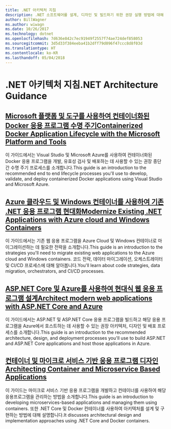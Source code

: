 ```yaml
---
title: .NET 아키텍처 지침
description: .NET 소프트웨어를 설계, 디자인 및 빌드하기 위한 권장 실행 방법에 대해 알아봅니다.
author: BillWagner
ms.author: wiwagn
ms.date: 10/26/2017
ms.technology: dotnet
ms.openlocfilehash: 7d636e842c7ec91949f2557f74ae724def858053
ms.sourcegitcommit: 3d5d33f384eeba41b2dff79d096f47ccc8d8f03d
ms.translationtype: HT
ms.contentlocale: ko-KR
ms.lasthandoff: 05/04/2018
---
```

# <a name="net-architecture-guidance"></a><span data-ttu-id="98886-103">.NET 아키텍처 지침</span><span class="sxs-lookup"><span data-stu-id="98886-103">.NET Architecture Guidance</span></span>

## <a name="containerized-docker-application-lifecycle-with-the-microsoft-platform-and-toolscontainerized-lifecycle-architectureindexmd"></a>[<span data-ttu-id="98886-104">Microsoft 플랫폼 및 도구를 사용하여 컨테이너화된 Docker 응용 프로그램 수명 주기</span><span class="sxs-lookup"><span data-stu-id="98886-104">Containerized Docker Application Lifecycle with the Microsoft Platform and Tools</span></span>](./containerized-lifecycle-architecture/index.md)

<span data-ttu-id="98886-105">이 가이드에서는 Visual Studio 및 Microsoft Azure를 사용하여 컨테이너화된 Docker 응용 프로그램을 개발, 유효성 검사 및 배포하는 데 사용할 수 있는 권장 종단 간 수명 주기 프로세스를 소개합니다.</span><span class="sxs-lookup"><span data-stu-id="98886-105">This guide is an introduction to the recommended end to end lifecycle processes you'll use to develop, validate, and deploy containerized Docker applications using Visual Studio and Microsoft Azure.</span></span>

## <a name="modernize-existing-net-applications-with-azure-cloud-and-windows-containersmodernize-with-azure-and-containersindexmd"></a>[<span data-ttu-id="98886-106">Azure 클라우드 및 Windows 컨테이너를 사용하여 기존 .NET 응용 프로그램 현대화</span><span class="sxs-lookup"><span data-stu-id="98886-106">Modernize Existing .NET Applications with Azure cloud and Windows Containers</span></span>](./modernize-with-azure-and-containers/index.md)

<span data-ttu-id="98886-107">이 가이드에서는 기존 웹 응용 프로그램을 Azure Cloud 및 Windows 컨테이너로 마이그레이션하는 데 필요한 전략을 소개합니다.</span><span class="sxs-lookup"><span data-stu-id="98886-107">This guide is an introduction to the strategies you'll need to migrate existing web applications to the Azure cloud and Windows containers.</span></span> <span data-ttu-id="98886-108">코드 전략, 데이터 마이그레이션, 오케스트레이터 및 CI/CD 프로세스에 대해 알아봅니다.</span><span class="sxs-lookup"><span data-stu-id="98886-108">You'll learn about code strategies, data migration, orchestrators, and CI/CD processes.</span></span>

## <a name="architect-modern-web-applications-with-aspnet-core-and-azuremodern-web-apps-azure-architectureindexmd"></a>[<span data-ttu-id="98886-109">ASP.NET Core 및 Azure를 사용하여 현대식 웹 응용 프로그램 설계</span><span class="sxs-lookup"><span data-stu-id="98886-109">Architect modern web applications with ASP.NET Core and Azure</span></span>](modern-web-apps-azure-architecture/index.md)

<span data-ttu-id="98886-110">이 가이드에서는 ASP.NET 및 ASP.NET Core 응용 프로그램을 빌드하고 해당 응용 프로그램을 Azure에서 호스트하는 데 사용할 수 있는 권장 아키텍처, 디자인 및 배포 프로세스를 소개합니다.</span><span class="sxs-lookup"><span data-stu-id="98886-110">This guide is an introduction to the recommended architecture, design, and deployment processes you'll use to build ASP.NET and ASP.NET Core applications and host those applications in Azure.</span></span>

## <a name="architecting-container-and-microservice-based-applicationsmicroservices-architectureindexmd"></a>[<span data-ttu-id="98886-111">컨테이너 및 마이크로 서비스 기반 응용 프로그램 디자인</span><span class="sxs-lookup"><span data-stu-id="98886-111">Architecting Container and Microservice Based Applications</span></span>](microservices-architecture/index.md)

<span data-ttu-id="98886-112">이 가이드는 마이크로 서비스 기반 응용 프로그램을 개발하고 컨테이너를 사용하여 해당 응용프로그램을 관리하는 방법을 소개합니다.</span><span class="sxs-lookup"><span data-stu-id="98886-112">This guide is an introduction to developing microservices-based applications and managing them using containers.</span></span> <span data-ttu-id="98886-113">또한 .NET Core 및 Docker 컨테이너를 사용하여 아키텍처를 설계 및 구현하는 방법에 대해 설명합니다.</span><span class="sxs-lookup"><span data-stu-id="98886-113">It discusses architectural design and implementation approaches using .NET Core and Docker containers.</span></span> 
